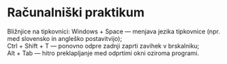 # Računalniški praktikum
Bližnjice na tipkovnici:
Windows + Space — menjava jezika tipkovnice (npr. med slovensko in angleško postavitvijo);  
Ctrl + Shift + T — ponovno odpre zadnji zaprti zavihek v brskalniku;  
Alt + Tab — hitro preklapljanje med odprtimi okni oziroma programi.


